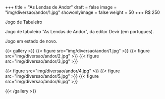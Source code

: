 +++
title = "As Lendas de Andor"
draft = false
image = "img/diversao/andor/1.jpg"
showonlyimage = false
weight = 50
+++
<span class="price">R$ 250</span>

Jogo de Tabuleiro

<!--more-->

Jogo de tabuleiro "As Lendas de Andor", da editor Devir (em portugues).

Jogo em estado de novo.

{{< gallery >}}
{{< figure src="img/diversao/andor/1.jpg" >}}
{{< figure src="img/diversao/andor/2.jpg" >}}
{{< figure src="img/diversao/andor/3.jpg" >}}

{{< figure src="img/diversao/andor/4.jpg" >}}
{{< figure src="img/diversao/andor/5.jpg" >}}
{{< figure src="img/diversao/andor/6.jpg" >}}

{{< /gallery >}}